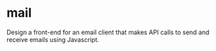 # mail

Design a front-end for an email client that makes API calls to send and receive emails using Javascript.
